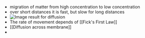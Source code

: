 - migration of matter from high concentration to low concentration
- over short distances it is fast, but slow for long distances
- ![Image result for diffusion](https://th.bing.com/th/id/OIP.jy9s9KXOIXgMTNrlA8dbGAHaEh?w=268&h=180&c=7&r=0&o=5&dpr=2&pid=1.7)
- The rate of movement depends of [[Fick's First Law]]
- [[Diffusion across membrane]]
- 